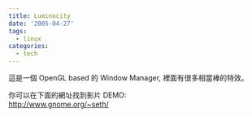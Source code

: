 ```yaml
---
title: Luminocity
date: '2005-04-27'
tags:
  - linux
categories:
  - tech
---
```

這是一個 OpenGL based 的 Window Manager, 裡面有很多相當棒的特效。  
  
你可以在下面的網址找到影片 DEMO:  
http://www.gnome.org/~seth/